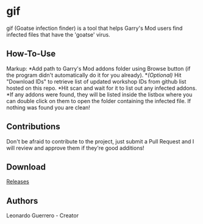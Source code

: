 # gif
gif (Goatse infection finder) is a tool that helps Garry's Mod users find infected files that have the 'goatse' virus.

## How-To-Use
Markup: *Add path to Garry's Mod addons folder using Browse button (if the program didn't automatically do it for you already).
        *_(Optional)_ Hit "Download IDs" to retrieve list of updated workshop IDs from github list hosted on this repo.
        *Hit scan and wait for it to list out any infected addons.
        *If any addons were found, they will be listed inside the listbox where you can double click on them to open the folder containing the infected file. If nothing was found you are clean!
        
## Contributions
Don't be afraid to contribute to the project, just submit a Pull Request and I will review and approve them if they're good additions!

## Download
[Releases](https://github.com/LGuerrero13/gif/releases/tag/Release)

## Authors
Leonardo Guerrero - Creator
